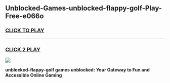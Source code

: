 
## Unblocked-Games-unblocked-flappy-golf-Play-Free-e066o
<h3>
<a href="https://premium76.site?title=unblocked-flappy-golf&ref=23A">CLICK TO PLAY</a></h3>
<hr>

<h3>
<a href="https://premium76.site?title=unblocked-flappy-golf&ref=23A">CLICK 2 PLAY</a>
  
</h3>

<a href="https://premium76.site?title=unblocked-flappy-golf&ref=23A"><img src="https://clearcache.store/games.png"></a>


**unblocked-flappy-golf games unblocked: Your Gateway to Fun and Accessible Online Gaming**

